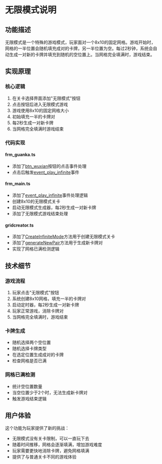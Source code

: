 # 无限模式说明

## 功能描述
无限模式是一个特殊的游戏模式，玩家面对一个8x10的固定网格。游戏开始时，网格的一半位置会随机填充成对的卡牌，另一半位置为空。每过2秒钟，系统会自动生成一对新的卡牌并填充到随机的空位置上。当网格完全填满时，游戏结束。

## 实现原理

### 核心逻辑
1. 在关卡选择界面添加"无限模式"按钮
2. 点击按钮后进入无限模式游戏
3. 游戏使用8x10的固定网格大小
4. 初始填充一半的卡牌对
5. 每2秒生成一对新卡牌
6. 当网格完全填满时游戏结束

### 代码实现

#### frm_guanka.ts
- 添加了[btn_wuxian](file:///c:/Users/Administrator/zoom_cocos/client/main/assets/script/frm_guanka.ts#L34-L34)按钮的点击事件处理
- 点击后触发[event_play_infinite](file:///c:/Users/Administrator/zoom_cocos/client/main/assets/script/frm_main.ts#L58-L95)事件

#### frm_main.ts
- 添加了[event_play_infinite](file:///c:/Users/Administrator/zoom_cocos/client/main/assets/script/frm_main.ts#L58-L95)事件处理逻辑
- 创建8x10的无限模式关卡
- 启动无限模式生成器，每2秒生成一对新卡牌
- 添加了无限模式游戏结束处理

#### gridcreator.ts
- 添加了[CreateInfiniteMode](file:///c:/Users/Administrator/zoom_cocos/client/main/assets/script/gridcreator.ts#L605-L675)方法用于创建无限模式关卡
- 添加了[generateNewPair](file:///c:/Users/Administrator/zoom_cocos/client/main/assets/script/gridcreator.ts#L677-L714)方法用于生成新卡牌对
- 实现了网格已满检测逻辑

## 技术细节

### 游戏流程
1. 玩家点击"无限模式"按钮
2. 系统创建8x10网格，填充一半的卡牌对
3. 启动定时器，每2秒生成一对新卡牌
4. 玩家正常游戏，消除卡牌对
5. 当网格完全填满时，游戏结束

### 卡牌生成
- 随机选择两个空位置
- 随机选择卡牌类型
- 在选定位置生成成对的卡牌
- 检查网格是否已满

### 网格已满检测
- 统计空位置数量
- 当空位置少于2个时，无法生成新卡牌对
- 触发游戏结束逻辑

## 用户体验
这个功能为玩家提供了新的挑战：
- 无限模式没有关卡限制，可以一直玩下去
- 随着时间推移，网格会逐渐填满，增加游戏难度
- 玩家需要更快地消除卡牌，避免网格填满
- 提供了与普通关卡不同的游戏体验